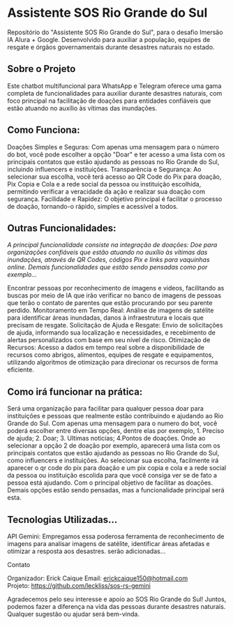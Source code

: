 <h1> Assistente SOS Rio Grande do Sul </h1>
Repositório do "Assistente SOS Rio Grande do Sul", para o desafio Imersão IA Alura + Google. Desenvolvido para auxiliar a população, equipes de resgate e órgãos governamentais durante desastres naturais no estado.

<h2> Sobre o Projeto </h2>

Este chatbot multifuncional para WhatsApp e Telegram oferece uma gama completa de funcionalidades para auxiliar durante desastres naturais, com foco principal na facilitação de doações para entidades confiáveis que estão atuando no auxílio às vítimas das inundações.

<h2> Como Funciona: </h2>

Doações Simples e Seguras: Com apenas uma mensagem para o número do bot, você pode escolher a opção "Doar" e ter acesso a uma lista com os principais contatos que estão ajudando as pessoas no Rio Grande do Sul, incluindo influencers e instituições.
Transparência e Segurança: Ao selecionar sua escolha, você terá acesso ao QR Code do Pix para doação, Pix Copia e Cola e a rede social da pessoa ou instituição escolhida, permitindo verificar a veracidade da ação e realizar sua doação com segurança.
Facilidade e Rapidez: O objetivo principal é facilitar o processo de doação, tornando-o rápido, simples e acessível a todos.

<h2> Outras Funcionalidades: </h2>

*A principal funcionalidade consiste na integração de doações: Doe para organizações confiáveis que estão atuando no auxílio às vítimas das inundações, através de QR Codes, códigos Pix e links para vaquinhas online. Demais funcionalidades que estão sendo pensadas como por exemplo...*

Encontrar pessoas por reconhecimento de imagens e videos, facilitando as buscas por meio de IA que irão verificar no banco de imagens de pessoas que terão o contato de parentes que estão procurando por seu parente perdido.
Monitoramento em Tempo Real: Análise de imagens de satélite para identificar áreas inundadas, danos à infraestrutura e locais que precisam de resgate.
Solicitação de Ajuda e Resgate: Envio de solicitações de ajuda, informando sua localização e necessidades, e recebimento de alertas personalizados com base em seu nível de risco.
Otimização de Recursos: Acesso a dados em tempo real sobre a disponibilidade de recursos como abrigos, alimentos, equipes de resgate e equipamentos, utilizando algoritmos de otimização para direcionar os recursos de forma eficiente.

<h2>Como irá funcionar na prática: </h2>

Será uma organização para facilitar para qualquer pessoa doar para instituições e pessoas que realmente estão contribuindo e ajudando ao Rio Grande do Sul. Com apenas uma mensagem para o numero do bot, você poderá escolher entre diversas opções, dentre elas por exemplo, 1. Preciso de ajuda; 2. Doar; 3. Ultimas noticias; 4.Pontos de doações. Onde ao selecionar a opção 2 de doação por exemplo, aparecerá uma lista com os principais contatos que estão ajudando as pessoas no Rio Grande do Sul, como influencers e instituições. Ao selecionar sua escolha, facilmente irá aparecer o qr code do pix para doação e um pix copia e cola e a rede social da pessoa ou instituição escolida para que você consiga ver se de fato a pessoa está ajudando. Com o principal objetivo de facilitar as doações.  Demais opções estão sendo pensadas, mas a funcionalidade principal será esta.


<h2> Tecnologias Utilizadas... </h2>

API Gemini: Empregamos essa poderosa ferramenta de reconhecimento de imagens para analisar imagens de satélite, identificar áreas afetadas e otimizar a resposta aos desastres.
serão adicionadas...

Contato

Organizador: Erick Caique
Email: erickcaique150@hotmail.com
Projeto: https://github.com/leckliss/sos-rs-gemini

Agradecemos pelo seu interesse e apoio ao SOS Rio Grande do Sul! Juntos, podemos fazer a diferença na vida das pessoas durante desastres naturais. Qualquer sugestão ou ajudar será bem-vinda.
